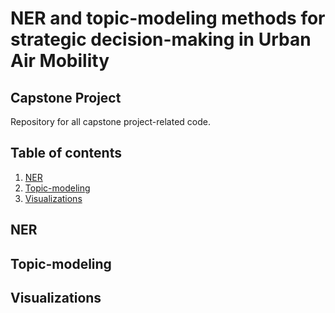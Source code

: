 # NER and topic-modeling methods for strategic decision-making in Urban Air Mobility
## Capstone Project
Repository for all capstone project-related code.

## Table of contents
1. [NER](#ner)
2. [Topic-modeling](#topic-models)
3. [Visualizations](#visualizations)

## NER <a name="ner"></a>


## Topic-modeling <a name="topic-models"></a>


## Visualizations <a name="visualizations"></a>

